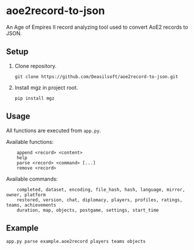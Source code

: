 # aoe2record-to-json

An Age of Empires II record analyzing tool used to convert AoE2 records to JSON.

## Setup

1. Clone repository.

       git clone https://github.com/Deasilsoft/aoe2record-to-json.git

2. Install mgz in project root.

       pip install mgz

## Usage

All functions are executed from `app.py`.

Available functions:

        append <record> <content>
        help
        parse <record> <command> [...]
        remove <record>

Available commands:

        completed, dataset, encoding, file_hash, hash, language, mirror, owner, platform
        restored, version, chat, diplomacy, players, profiles, ratings, teams, achievements
        duration, map, objects, postgame, settings, start_time

## Example

    app.py parse example.aoe2record players teams objects
